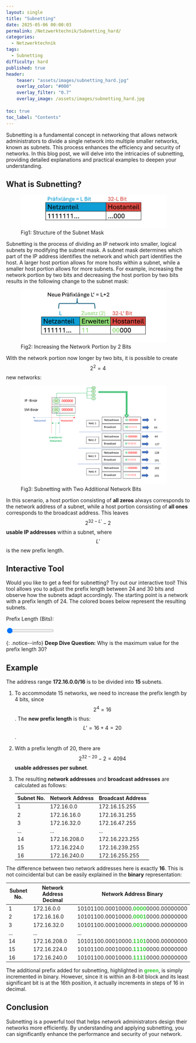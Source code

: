```yaml
---
layout: single
title: "Subnetting"
date: 2025-05-06 00:00:03
permalink: /Netzwerktechnik/Subnetting_hard/
categories:
  - Netzwerktechnik
tags:
  - Subnetting
difficulty: hard
published: true
header:
    teaser: "assets/images/subnetting_hard.jpg"
    overlay_color: "#000"
    overlay_filter: "0.7"
    overlay_image: /assets/images/subnetting_hard.jpg

toc: true
toc_label: "Contents"
---
```


Subnetting is a fundamental concept in networking that allows network administrators to divide a single network into multiple smaller networks, known as subnets. This process enhances the efficiency and security of networks. In this blog post, we will delve into the intricacies of subnetting, providing detailed explanations and practical examples to deepen your understanding.

<script>
    window.jekyllData = {
        difficulty: "{{ page.difficulty | escape }}",
    };
</script>

<script id="MathJax-script" async
          src="https://cdn.jsdelivr.net/npm/mathjax@3/es5/tex-mml-chtml.js">
</script>

## What is Subnetting?

<style>
  .center {
  display: block;
  margin-left: auto;
  margin-right: auto;
  width: 50%;
}
</style>
<figure>
    <img src="/assets/images/IP_address.png" width="400"/>
    <figcaption>Fig1: Structure of the Subnet Mask</figcaption>
</figure>

Subnetting is the process of dividing an IP network into smaller, logical subnets by modifying the subnet mask. A subnet mask determines which part of the IP address identifies the network and which part identifies the host. A larger host portion allows for more hosts within a subnet, while a smaller host portion allows for more subnets. For example, increasing the network portion by two bits and decreasing the host portion by two bits results in the following change to the subnet mask:

<figure>
    <img src="/assets/images/IP_address_2.png" width="400"/>
    <figcaption>Fig2: Increasing the Network Portion by 2 Bits</figcaption>
</figure>

With the network portion now longer by two bits, it is possible to create $$ 2^2 = 4 $$ new networks:

<figure>
    <img src="/assets/images/Subnetting.png" width="400"/>
    <figcaption>Fig3: Subnetting with Two Additional Network Bits</figcaption>
</figure>

In this scenario, a host portion consisting of **all zeros** always corresponds to the network address of a subnet, while a host portion consisting of **all ones** corresponds to the broadcast address. This leaves $$ 2^{32-L'}-2 $$ **usable IP addresses** within a subnet, where $$L'$$ is the new prefix length.

## Interactive Tool

Would you like to get a feel for subnetting? Try out our interactive tool! This tool allows you to adjust the prefix length between 24 and 30 bits and observe how the subnets adapt accordingly. The starting point is a network with a prefix length of 24. The colored boxes below represent the resulting subnets.

<label id="sliderValue" for="subnetSlider">Prefix Length (Bits):</label>

<input type="range" id="subnetSlider" class="slider" min="24" max="30" value="24">
<div class="result" id="result"></div>

<script src="/assets/js/subnetCalculator.js"></script>

{: .notice--info}
**Deep Dive Question:**
Why is the maximum value for the prefix length 30?

## Example

The address range **172.16.0.0/16** is to be divided into **15** subnets.
1. To accommodate 15 networks, we need to increase the prefix length by 4 bits, since $$ 2^4 = 16 $$.
   The **new prefix length** is thus: $$L'= 16+4 = 20$$.
2. With a prefix length of 20, there are $$ 2^{32-20} - 2 = 4094$$ **usable addresses per subnet**.
3. The resulting **network addresses** and **broadcast addresses** are calculated as follows:

    | Subnet No. | Network Address | Broadcast Address |
    | ----------- | ---------------- | ----------------- |
    | 1           | 172.16.0.0       | 172.16.15.255     |
    | 2           | 172.16.16.0      | 172.16.31.255     |
    | 3           | 172.16.32.0      | 172.16.47.255     |
    | ...         | ...              | ...               |
    | 14          | 172.16.208.0     | 172.16.223.255    |
    | 15          | 172.16.224.0     | 172.16.239.255    |
    | 16          | 172.16.240.0     | 172.16.255.255    |

The difference between two network addresses here is exactly **16**. This is not coincidental but can be easily explained in the **binary** representation:

| Subnet No. | Network Address Decimal | Network Address Binary                  |
| ----------- | ------------------------ | --------------------------------------- |
| 1           | 172.16.0.0              | 10101100.00010000.<span style="color:limegreen">**0000**</span>0000.00000000 |
| 2           | 172.16.16.0              | 10101100.00010000.<span style="color:limegreen">**0001**</span>0000.00000000 |
| 3           | 172.16.32.0              | 10101100.00010000.<span style="color:limegreen">**0010**</span>0000.00000000 |
| ...         | ...                      | ...                                     |
| 14          | 172.16.208.0             | 10101100.00010000.<span style="color:limegreen">**1101**</span>0000.00000000 |
| 15          | 172.16.224.0             | 10101100.00010000.<span style="color:limegreen">**1110**</span>0000.00000000 |
| 16          | 172.16.240.0             | 10101100.00010000.<span style="color:limegreen">**1111**</span>0000.00000000 |

The additional prefix added for subnetting, highlighted in <span style="color:limegreen">**green**</span>, is simply incremented in binary. However, since it is within an 8-bit block and its least significant bit is at the 16th position, it actually increments in steps of 16 in decimal.

## Conclusion

Subnetting is a powerful tool that helps network administrators design their networks more efficiently. By understanding and applying subnetting, you can significantly enhance the performance and security of your network.